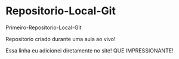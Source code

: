 # Repositorio-Local-Git
 Primeiro-Repositorio-Local-Git

Repositorio criado durante uma aula ao vivo!

Essa linha eu adicionei diretamente no site! QUE IMPRESSIONANTE!
